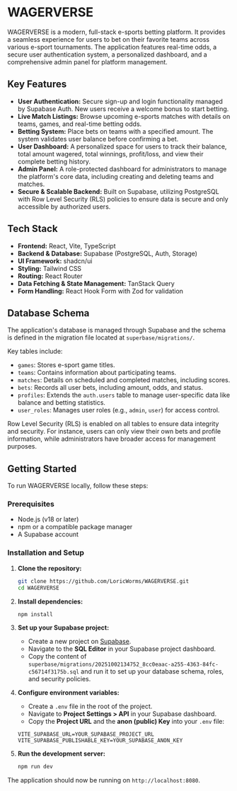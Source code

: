 # WAGERVERSE

WAGERVERSE is a modern, full-stack e-sports betting platform. It provides a seamless experience for users to bet on their favorite teams across various e-sport tournaments. The application features real-time odds, a secure user authentication system, a personalized dashboard, and a comprehensive admin panel for platform management.

## Key Features

*   **User Authentication:** Secure sign-up and login functionality managed by Supabase Auth. New users receive a welcome bonus to start betting.
*   **Live Match Listings:** Browse upcoming e-sports matches with details on teams, games, and real-time betting odds.
*   **Betting System:** Place bets on teams with a specified amount. The system validates user balance before confirming a bet.
*   **User Dashboard:** A personalized space for users to track their balance, total amount wagered, total winnings, profit/loss, and view their complete betting history.
*   **Admin Panel:** A role-protected dashboard for administrators to manage the platform's core data, including creating and deleting teams and matches.
*   **Secure & Scalable Backend:** Built on Supabase, utilizing PostgreSQL with Row Level Security (RLS) policies to ensure data is secure and only accessible by authorized users.

## Tech Stack

*   **Frontend:** React, Vite, TypeScript
*   **Backend & Database:** Supabase (PostgreSQL, Auth, Storage)
*   **UI Framework:** shadcn/ui
*   **Styling:** Tailwind CSS
*   **Routing:** React Router
*   **Data Fetching & State Management:** TanStack Query
*   **Form Handling:** React Hook Form with Zod for validation

## Database Schema

The application's database is managed through Supabase and the schema is defined in the migration file located at `superbase/migrations/`.

Key tables include:
- `games`: Stores e-sport game titles.
- `teams`: Contains information about participating teams.
- `matches`: Details on scheduled and completed matches, including scores.
- `bets`: Records all user bets, including amount, odds, and status.
- `profiles`: Extends the `auth.users` table to manage user-specific data like balance and betting statistics.
- `user_roles`: Manages user roles (e.g., `admin`, `user`) for access control.

Row Level Security (RLS) is enabled on all tables to ensure data integrity and security. For instance, users can only view their own bets and profile information, while administrators have broader access for management purposes.

## Getting Started

To run WAGERVERSE locally, follow these steps:

### Prerequisites

*   Node.js (v18 or later)
*   npm or a compatible package manager
*   A Supabase account

### Installation and Setup

1.  **Clone the repository:**
    ```bash
    git clone https://github.com/LoricWorms/WAGERVERSE.git
    cd WAGERVERSE
    ```

2.  **Install dependencies:**
    ```bash
    npm install
    ```

3.  **Set up your Supabase project:**
    *   Create a new project on [Supabase](https://supabase.com).
    *   Navigate to the **SQL Editor** in your Supabase project dashboard.
    *   Copy the content of `superbase/migrations/20251002134752_8cc0eaac-a255-4363-84fc-c56714f3175b.sql` and run it to set up your database schema, roles, and security policies.

4.  **Configure environment variables:**
    *   Create a `.env` file in the root of the project.
    *   Navigate to **Project Settings > API** in your Supabase dashboard.
    *   Copy the **Project URL** and the **anon (public) Key** into your `.env` file:
      ```env
      VITE_SUPABASE_URL=YOUR_SUPABASE_PROJECT_URL
      VITE_SUPABASE_PUBLISHABLE_KEY=YOUR_SUPABASE_ANON_KEY
      ```

5.  **Run the development server:**
    ```bash
    npm run dev
    ```

The application should now be running on `http://localhost:8080`.
